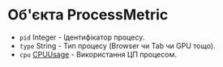 # Об'єкта ProcessMetric

* `pid` Integer - Ідентифікатор процесу.
* `type` String - Тип процесу (Browser чи Tab чи GPU тощо).
* `cpu` [CPUUsage](cpu-usage.md) - Використання ЦП процесом.